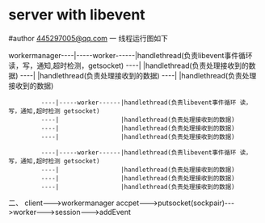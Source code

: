 # server with libevent
#author 445297005@qq.com
一 线程运行图如下
            
workermanager----|-----worker------|handlethread(负责libevent事件循环 读，写，通知,超时检测，getsocket)
             ----|                 |handlethread(负责处理接收到的数据)
             ----|                 |handlethread(负责处理接收到的数据)
             ----|                 |handlethread(负责处理接收到的数据)
            
             ----|-----worker------|handlethread(负责libevent事件循环 读，写，通知,超时检测 getsocket)
             ----|                 |handlethread(负责处理接收到的数据)
             ----|                 |handlethread(负责处理接收到的数据)
             ----|                 |handlethread(负责处理接收到的数据)
             
             ----|-----worker------|handlethread(负责libevent事件循环 读，写，通知,超时检测 getsocket)
             ----|                 |handlethread(负责处理接收到的数据)
             ----|                 |handlethread(负责处理接收到的数据)
             ----|                 |handlethread(负责处理接收到的数据)
二、
client--->workermanager accpet--->putsocket(sockpair)--->worker--->session--->addEvent 
